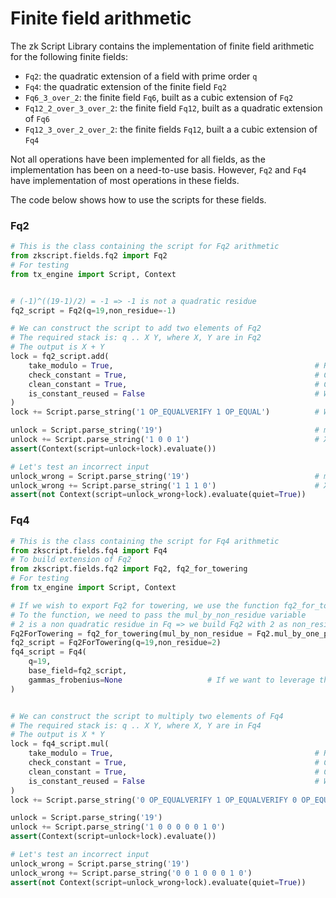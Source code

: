 # Finite field arithmetic

The zk Script Library contains the implementation of finite field arithmetic for the following finite fields:
- `Fq2`: the quadratic extension of a field with prime order `q`
- `Fq4`: the quadratic extension of the finite field `Fq2`
- `Fq6_3_over_2`: the finite field `Fq6`, built as a cubic extension of `Fq2`
- `Fq12_2_over_3_over_2`: the finite field `Fq12`, built as a quadratic extension of `Fq6`
- `Fq12_3_over_2_over_2`: the finite fields `Fq12`, built a a cubic extension of `Fq4`

Not all operations have been implemented for all fields, as the implementation has been on a need-to-use basis. However, `Fq2` and `Fq4` have implementation of most operations in these fields.

The code below shows how to use the scripts for these fields.

### Fq2

```python
# This is the class containing the script for Fq2 arithmetic
from zkscript.fields.fq2 import Fq2
# For testing
from tx_engine import Script, Context


# (-1)^((19-1)/2) = -1 => -1 is not a quadratic residue
fq2_script = Fq2(q=19,non_residue=-1)

# We can construct the script to add two elements of Fq2
# The required stack is: q .. X Y, where X, Y are in Fq2
# The output is X + Y
lock = fq2_script.add(
    take_modulo = True,                                             # Returns the output with coordinates in Fq
    check_constant = True,                                          # Checks that the constant supplied for modulo operation is the correct one, i.e., 19
    clean_constant = True,                                          # Cleans the constant
    is_constant_reused = False                                      # We do not need the constant after the end of the script execution
)
lock += Script.parse_string('1 OP_EQUALVERIFY 1 OP_EQUAL')          # We seek two elements in Fq2 that sum to (1,1)

unlock = Script.parse_string('19')                                  # modulus
unlock += Script.parse_string('1 0 0 1')                            # X = (1,0), Y = (0,1)
assert(Context(script=unlock+lock).evaluate())

# Let's test an incorrect input
unlock_wrong = Script.parse_string('19')                            # modulus
unlock_wrong += Script.parse_string('1 1 1 0')                      # X = (1,1), Y = (1,0)
assert(not Context(script=unlock_wrong+lock).evaluate(quiet=True))
```

### Fq4

```python
# This is the class containing the script for Fq4 arithmetic
from zkscript.fields.fq4 import Fq4
# To build extension of Fq2
from zkscript.fields.fq2 import Fq2, fq2_for_towering
# For testing
from tx_engine import Script, Context

# If we wish to export Fq2 for towering, we use the function fq2_for_towering
# To the function, we need to pass the mul_by_non_residue variable
# 2 is a non quadratic residue in Fq => we build Fq2 with 2 as non_residue; then, 1 + u = (1,1) is Fq2 is a non quadratic residue
Fq2ForTowering = fq2_for_towering(mul_by_non_residue = Fq2.mul_by_one_plus_u)
fq2_script = Fq2ForTowering(q=19,non_residue=2)
fq4_script = Fq4(
    q=19,
    base_field=fq2_script,
    gammas_frobenius=None                   # If we want to leverage the implementation of the Frobenius morphism in Fq4, we need to pass the gammas here
)


# We can construct the script to multiply two elements of Fq4
# The required stack is: q .. X Y, where X, Y are in Fq4
# The output is X * Y
lock = fq4_script.mul(
    take_modulo = True,                                             # Returns the output with coordinates in Fq
    check_constant = True,                                          # Checks that the constant supplied for modulo operation is the correct one, i.e., 19
    clean_constant = True,                                          # Cleans the constant
    is_constant_reused = False                                      # We do not need the constant after the end of the script execution
)
lock += Script.parse_string('0 OP_EQUALVERIFY 1 OP_EQUALVERIFY 0 OP_EQUALVERIFY 0 OP_EQUAL')    # We seek two elements in Fq4 that multiply to (0,0,1,0)

unlock = Script.parse_string('19')
unlock += Script.parse_string('1 0 0 0 0 0 1 0')
assert(Context(script=unlock+lock).evaluate())

# Let's test an incorrect input
unlock_wrong = Script.parse_string('19')
unlock_wrong += Script.parse_string('0 0 1 0 0 0 1 0')
assert(not Context(script=unlock_wrong+lock).evaluate(quiet=True))
```